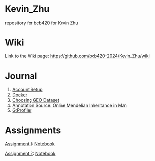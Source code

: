 # Kevin_Zhu
repository for bcb420 for Kevin Zhu

# Wiki
Link to the Wiki page: https://github.com/bcb420-2024/Kevin_Zhu/wiki

# Journal
1. [Account Setup](https://github.com/bcb420-2024/Kevin_Zhu/wiki/Account-Setup)
2. [Docker](https://github.com/bcb420-2024/Kevin_Zhu/wiki/Docker)
3. [Choosing GEO Dataset](https://github.com/bcb420-2024/Kevin_Zhu/wiki/Choosing-GEO-Dataset)
4. [Annotation Source: Online Mendelian Inheritance in Man](https://github.com/bcb420-2024/Kevin_Zhu/wiki/Annotation-Source:-Online-Mendelian-Inheritance-in-Man)
5. [G:Profiler](https://github.com/bcb420-2024/Kevin_Zhu/wiki/G:Profiler)

# Assignments
[Assignment 1](https://github.com/bcb420-2024/Kevin_Zhu/wiki/Assignment-1): [Notebook](https://github.com/bcb420-2024/Kevin_Zhu/blob/main/A1/A1_KevinZhu.html)

[Assignment 2](https://github.com/bcb420-2024/Kevin_Zhu/wiki/Assignment-2): [Notebook](https://github.com/bcb420-2024/Kevin_Zhu/blob/main/A2/A2_KevinZhu.html)
